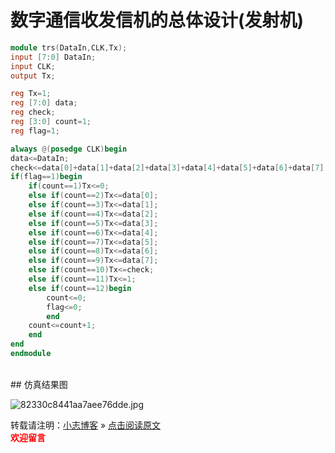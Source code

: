 <!--- ---
layout: post
title: "数字通信收发信机的总体设计(发射机)"
data: 2019-07-03
description: "通信系统，FPGA"
tag： FPGA
--- --->

# 数字通信收发信机的总体设计(发射机)
```verilog
module trs(DataIn,CLK,Tx);
input [7:0] DataIn;
input CLK;
output Tx;

reg Tx=1;
reg [7:0] data;
reg check;
reg [3:0] count=1;
reg flag=1;

always @(posedge CLK)begin
data<=DataIn;
check<=data[0]+data[1]+data[2]+data[3]+data[4]+data[5]+data[6]+data[7];
if(flag==1)begin
	if(count==1)Tx<=0;
	else if(count==2)Tx<=data[0];
	else if(count==3)Tx<=data[1];
	else if(count==4)Tx<=data[2];
	else if(count==5)Tx<=data[3];
	else if(count==6)Tx<=data[4];
	else if(count==7)Tx<=data[5];
	else if(count==8)Tx<=data[6];
	else if(count==9)Tx<=data[7];
	else if(count==10)Tx<=check;
	else if(count==11)Tx<=1;
	else if(count==12)begin
		count<=0;
		flag<=0;
		end
	count<=count+1;
	end
end
endmodule
```
<br>
## 仿真结果图

![82330c8441aa7aee76dde.jpg](https://miao.su/images/2019/07/03/82330c8441aa7aee76dde.jpg)

转载请注明：[小志博客](http://xiaozhi-chen.github.io) » [点击阅读原文](https://xiaozhi-chen.github.io/2019/07/DSS%E7%9A%84FPGA%E5%AE%9E%E7%8E%B0/)  
<font face="黑体" color="red">**欢迎留言**</font>